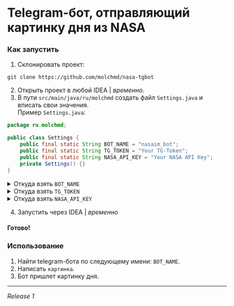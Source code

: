 # Telegram-бот, отправляющий картинку дня из NASA

### Как запустить
1. Склонировать проект:
```gitexclude
git clone https://github.com/molchmd/nasa-tgbot
```
2. Открыть проект в любой IDEA | *временно*.
3. В пути `src/main/java/ru/molchmd` создать файл `Settings.java` и вписать свои значения. \
Пример `Settings.java`:
```java
package ru.molchmd;

public class Settings {
    public final static String BOT_NAME = "nasaim_bot";
    public final static String TG_TOKEN = "Your TG-Token";
    public final static String NASA_API_KEY = "Your NASA API Key";
    private Settings() {}
}
```
<details><summary>Откуда взять <code>BOT_NAME</code></summary>
В телеграме ищем <i>BotFather</i>, пишем <code>/start</code>. 
По инструкции создаем бота и назначаем ему имя. <br>
Пример: <code>@nasaim_bot</code>
</details>
<details><summary>Откуда взять <code>TG_TOKEN</code></summary>
В телеграме ищем <i>BotFather</i>, пишем <code>/start</code>. 
По инструкции создаем бота и получаем токен.
</details>
<details><summary>Откуда взять <code>NASA_API_KEY</code></summary>
Регестрируемся на сайте NASA, на почту придет <code>API Key</code>.
</details>

4. Запустить через IDEA | *временно*
#### Готово!

### Использование
1. Найти telegram-бота по следующему имени: `BOT_NAME`.
2. Написать `картинка`.
3. Бот пришлет картинку дня.

---

*Release 1*